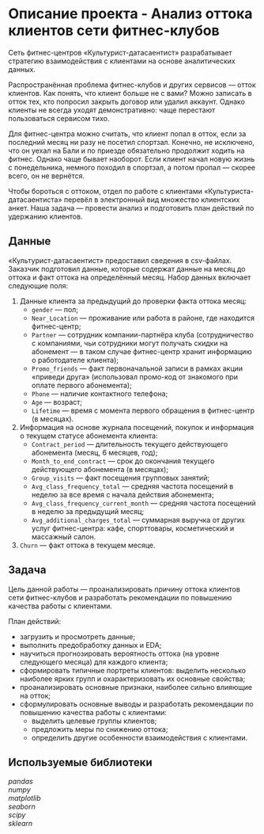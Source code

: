 # Описание проекта - Анализ оттока клиентов сети фитнес-клубов
Сеть фитнес-центров «Культурист-датасаентист» разрабатывает стратегию взаимодействия с клиентами на основе аналитических данных.

Распространённая проблема фитнес-клубов и других сервисов — отток клиентов. Как понять, что клиент больше не с вами? Можно записать в отток тех, кто попросил закрыть договор или удалил аккаунт. Однако клиенты не всегда уходят демонстративно: чаще перестают пользоваться сервисом тихо.

Для фитнес-центра можно считать, что клиент попал в отток, если за последний месяц ни разу не посетил спортзал. Конечно, не исключено, что он уехал на Бали и по приезде обязательно продолжит ходить на фитнес. Однако чаще бывает наоборот. Если клиент начал новую жизнь с понедельника, немного походил в спортзал, а потом пропал — скорее всего, он не вернётся.

Чтобы бороться с оттоком, отдел по работе с клиентами «Культуриста-датасаентиста» перевёл в электронный вид множество клиентских анкет. Наша задача — провести анализ и подготовить план действий по удержанию клиентов.

## Данные
«Культурист-датасаентист» предоставил сведения в csv-файлах. Заказчик подготовил данные, которые содержат данные на месяц до оттока и факт оттока на определённый месяц. Набор данных включает следующие поля:
1. Данные клиента за предыдущий до проверки факта оттока месяц:
    - `gender` — пол;
    - `Near_Location` — проживание или работа в районе, где находится фитнес-центр;
    - `Partner` — сотрудник компании-партнёра клуба (сотрудничество с компаниями, чьи сотрудники могут получать скидки на абонемент — в таком случае фитнес-центр хранит информацию о работодателе клиента);
    - `Promo_friends` — факт первоначальной записи в рамках акции «приведи друга» (использовал промо-код от знакомого при оплате первого абонемента);
    - `Phone` — наличие контактного телефона;
    - `Age` — возраст;
    - `Lifetime` — время с момента первого обращения в фитнес-центр (в месяцах).
2. Информация на основе журнала посещений, покупок и информация о текущем статусе абонемента клиента:
    - `Contract_period` — длительность текущего действующего абонемента (месяц, 6 месяцев, год);
    - `Month_to_end_contract` — срок до окончания текущего действующего абонемента (в месяцах);
    - `Group_visits` — факт посещения групповых занятий;
    - `Avg_class_frequency_total` — средняя частота посещений в неделю за все время с начала действия абонемента;
    - `Avg_class_frequency_current_month` — средняя частота посещений в неделю за предыдущий месяц;
    - `Avg_additional_charges_total` — суммарная выручка от других услуг фитнес-центра: кафе, спорттовары, косметический и массажный салон.
3. `Churn` — факт оттока в текущем месяце.

## Задача
Цель данной работы — проанализировать причину оттока клиентов сети фитнес-клубов и разработать рекомендации по повышению качества работы с клиентами.

План действий:
- загрузить и просмотреть данные;
- выполнить предобработку данных и EDA;
- научиться прогнозировать вероятность оттока (на уровне следующего месяца) для каждого клиента;
- сформировать типичные портреты клиентов: выделить несколько наиболее ярких групп и охарактеризовать их основные свойства;
- проанализировать основные признаки, наиболее сильно влияющие на отток;
- сформулировать основные выводы и разработать рекомендации по повышению качества работы с клиентами:
    - выделить целевые группы клиентов;
    - предложить меры по снижению оттока;
    - определить другие особенности взаимодействия с клиентами.

## Используемые библиотеки
*pandas*<br>
*numpy*<br>
*matplotlib*<br>
*seaborn*<br>
*scipy*<br>
*sklearn*<br>
